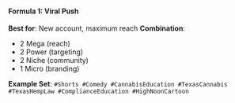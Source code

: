 #### Formula 1: Viral Push

**Best for**: New account, maximum reach
**Combination**:

- 2 Mega (reach)
- 2 Power (targeting)
- 2 Niche (community)
- 1 Micro (branding)

**Example Set**:
`#Shorts #Comedy #CannabisEducation #TexasCannabis #TexasHempLaw #ComplianceEducation #HighNoonCartoon`
